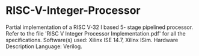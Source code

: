 # RISC-V-Integer-Processor
Partial implementation of a RISC V-32 I based 5- stage pipelined processor.
Refer to the file 'RISC V Integer Processor Implementation.pdf' for all the specifications.
Software(s) used: Xilinx ISE 14.7, Xilinx ISim.
Hardware Description Language: Verilog.
